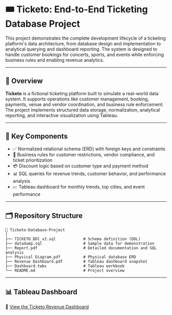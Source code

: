 # 🎟️ Ticketo: End-to-End Ticketing Database Project

This project demonstrates the complete development lifecycle of a ticketing platform's data architecture, from database design and implementation to analytical querying and dashboard reporting. The system is designed to handle customer bookings for concerts, sports, and events while enforcing business rules and enabling revenue analytics.

---

## 📌 Overview

**Ticketo** is a fictional ticketing platform built to simulate a real-world data system. It supports operations like customer management, booking, payments, venue and vendor coordination, and business rule enforcement. The project implements structured data storage, normalization, analytical reporting, and interactive visualization using Tableau.

---

## 🧱 Key Components

- ✅ Normalized relational schema (ERD) with foreign keys and constraints
- 🎯 Business rules for customer restrictions, vendor compliance, and ticket prioritization
- 💳 Discount logic based on customer type and payment method
- 📊 SQL queries for revenue trends, customer behavior, and performance analysis
- 📈 Tableau dashboard for monthly trends, top cities, and event performance

---

## 🗂️ Repository Structure

```
📁 Ticketo-Database-Project
│
├── TICKETO_DDl_v2.sql            # Schema definition (DDL)
├── datadump.sql                  # Sample data for demonstration
├── Report.pdf                    # Detailed documentation and SQL analysis
├── Physical Diagram.pdf          # Physical database ERD
├── Revenue Dashboard.pdf         # Tableau dashboard snapshot
├── Dashboard.twbx                # Tableau workbook
└── README.md                     # Project overview
```

---

## 📊 Tableau Dashboard

🔗 [View the Ticketo Revenue Dashboard](https://public.tableau.com/views/DBMS_17014979820250/Dashboard2)
